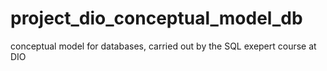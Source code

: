 # project_dio_conceptual_model_db
conceptual model for databases, carried out by the SQL exepert course at DIO
